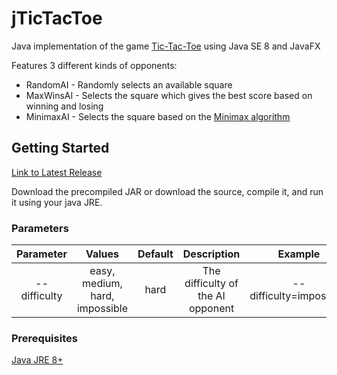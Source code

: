 # jTicTacToe

Java implementation of the game [Tic-Tac-Toe](https://en.wikipedia.org/wiki/Tic-tac-toe) using Java SE 8 and JavaFX

Features 3 different kinds of opponents:
* RandomAI - Randomly selects an available square
* MaxWinsAI - Selects the square which gives the best score based on winning and losing
* MinimaxAI - Selects the square based on the [Minimax algorithm](https://en.wikipedia.org/wiki/Minimax)

## Getting Started

[Link to Latest Release](https://github.com/rodrickjones/jtictactoe/releases/latest)

Download the precompiled JAR or download the source, compile it, and run it using your java JRE.

### Parameters

| Parameter | Values | Default | Description | Example |
| :---: | :---: | :---: | :---: | :---: | 
| --difficulty | easy, medium, hard, impossible | hard | The difficulty of the AI opponent | --difficulty=impossible

### Prerequisites

[Java JRE 8+](https://java.com/en/download/)
